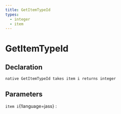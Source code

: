 ```yaml
---
title: GetItemTypeId
types:
  - integer
  - item
---
```


# GetItemTypeId

## Declaration

```jass
native GetItemTypeId takes item i returns integer
```

## Parameters
`item i`{!language=jass}
: 
